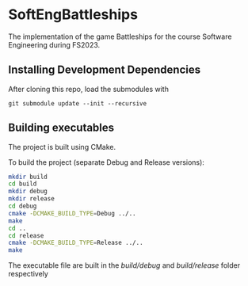 # SoftEngBattleships

The implementation of the game Battleships for the course Software Engineering during FS2023.

## Installing Development Dependencies

After cloning this repo, load the submodules with

```
git submodule update --init --recursive
```

## Building executables

The project is built using CMake.

To build the project (separate Debug and Release versions):

```bash
mkdir build
cd build
mkdir debug
mkdir release
cd debug
cmake -DCMAKE_BUILD_TYPE=Debug ../..
make
cd ..
cd release
cmake -DCMAKE_BUILD_TYPE=Release ../..
make
```

The executable file are built in the _build/debug_ and _build/release_ folder respectively

